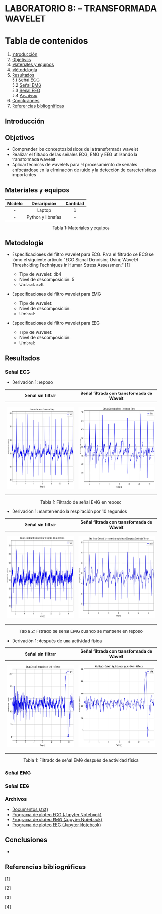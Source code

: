 # **LABORATORIO 8: – TRANSFORMADA WAVELET**
# **Tabla de contenidos**

1. [Introducción](#id1)
2. [Objetivos](#id2)
3. [Materiales y equipos](#id3)
4. [Métodología](#id4)
5. [Resultados](#id5)\
   5.1 [Señal ECG](#id6)\
   5.2 [Señal EMG](#id7)\
   5.3 [Señal EEG](#id8)\
   5.4 [Archivos](#id9)
7. [Conclusiones](#id10)
9. [Referencias bibliográficas](#id11)

## **Introducción** <a name="id1"></a>

## **Objetivos** <a name="id2"></a>
* Comprender los conceptos básicos de la transformada wavelet 
* Realizar el filtrado de las señales ECG, EMG y EEG utilizando la transformada wavelet
* Aplicar técnicas de wavelets para el procesamiento de señales enfocándose en la eliminación de ruido y la detección de características importantes

## **Materiales y equipos** <a name="id3"></a>
<div align="center">
   
|  **Modelo**  | **Descripción** | **Cantidad** |
|:------------:|:---------------:|:------------:|
|       -      |      Laptop     |       1      |
| - |   Python y librerías  |       -      |
<div align="center"> Tabla 1: Materiales y equipos</i></div>

</div>

## **Metodología** <a name="id4"></a>
- Especificaciones del filtro wavelet para ECG. Para el filtrado de ECG se tómo el siguiente artículo "ECG Signal Denoising Using Wavelet Thresholding Techniques in
Human Stress Assessment" [1]
  - Tipo de wavelet: db4
  - Nivel de descomposición: 5
  - Umbral: soft

- Especificaciones del filtro wavelet para EMG
  - Tipo de wavelet:
  - Nivel de descomposición:
  - Umbral:
    
- Especificaciones del filtro wavelet para EEG
  - Tipo de wavelet:
  - Nivel de descomposición:
  - Umbral:

## **Resultados** <a name="id5"></a>
### **Señal ECG** <a name="id6"></a>
- Derivación 1: reposo
  
<div align="center">
   
|  **Señal sin filtrar**  | **Señal filtrada con transformada de Wavelt** |
|:------------:|:---------------:|
|<p align="center"><img src="../../../Otros/Archivos_varios/Lab8_Wavelet/ECG1_raw.jpg" width="500" height="270"></p>|<p align="center"><img src="../../../Otros/Archivos_varios/Lab8_Wavelet/ECG1_wave.jpg" width="500" height="270"></p>| 
<div align="center"> Tabla 1: Filtrado de señal EMG en reposo</i></div>

</div>

- Derivación 1: manteniendo la respiración por 10 segundos

<div align="center">
   
|  **Señal sin filtrar**  | **Señal filtrada con transformada de Wavelt** |
|:------------:|:---------------:|
|<p align="center"><img src="../../../Otros/Archivos_varios/Lab8_Wavelet/ECG2_raw.jpg" width="500" height="270"></p>|<p align="center"><img src="../../../Otros/Archivos_varios/Lab8_Wavelet/ECG2_wave.jpg" width="500" height="270"></p>| 
<div align="center"> Tabla 2: Filtrado de señal EMG cuando se mantiene en reposo</i></div>

</div>

- Derivación 1: después de una actividad física

<div align="center">
   
|  **Señal sin filtrar**  | **Señal filtrada con transformada de Wavelt** |
|:------------:|:---------------:|
|<p align="center"><img src="../../../Otros/Archivos_varios/Lab8_Wavelet/ECG3_raw.jpg" width="500" height="270"></p>|<p align="center"><img src="../../../Otros/Archivos_varios/Lab8_Wavelet/ECG3_wave.jpg" width="500" height="270"></p>| 
<div align="center"> Tabla 1: Filtrado de señal EMG después de actividad física</i></div>

</div>

### **Señal EMG** <a name="id7"></a>

### **Señal EEG** <a name="id8"></a>
   
### **Archivos** <a name="id9"></a>
- [Documentos (.txt)](https://github.com/DianaCortezL/ISB-Grupo-5/tree/88e031b9ee680d6403ba408c9e73f99652f8cca3/Otros/Archivos%20varios)
- [Programa de ploteo ECG (Jupyter Notebook)](https://github.com/DianaCortezL/ISB-Grupo-5/blob/19ff03aa9ecb7bfd3b8092b4e4bf92c544287deb/ISB/Laboratorios/Lab08%20-%20Transformada%20de%20Wavelet/ECG/ECG_wavelet.ipynb)
- [Programa de ploteo EMG (Jupyter Notebook)](https://github.com/DianaCortezL/ISB-Grupo-5/blob/5fef37bacd236676dc3a4800ffb80b7bd5016f02/ISB/Laboratorios/Lab08%20-%20Transformada%20de%20Wavelet/EMG/EMG_wavelet.ipynb)
- [Programa de ploteo EEG (Jupyter Notebook)](https://github.com/DianaCortezL/ISB-Grupo-5/blob/19ff03aa9ecb7bfd3b8092b4e4bf92c544287deb/ISB/Laboratorios/Lab08%20-%20Transformada%20de%20Wavelet/EEG/EEG_code.ipynb)

## **Conclusiones** <a name="id10"></a>
   -

## **Referencias bibliográficas** <a name="id11"></a>

[1]

[2]

[3] 
 
[4] 
